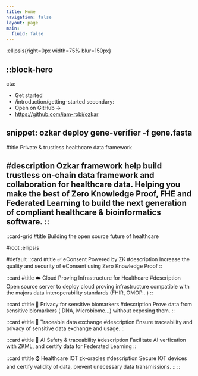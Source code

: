 ```yaml
---
title: Home
navigation: false
layout: page
main:
  fluid: false
---
```


:ellipsis{right=0px width=75% blur=150px}

::block-hero
---
cta:
  - Get started
  - /introduction/getting-started
secondary:
  - Open on GitHub →
  - https://github.com/iam-robi/ozkar

snippet: ozkar deploy gene-verifier -f gene.fasta
---
#title
Private & trustless healthcare data framework

#description
Ozkar framework help build trustless on-chain data framework and collaboration for healthcare data. Helping you make the best of Zero Knowledge Proof, FHE and Federated Learning to build the next generation of compliant healthcare & bioinformatics software.
::
---
::card-grid
#title
Building the open source future of healthcare

#root
:ellipsis

#default
  ::card
  #title
   ✅ eConsent Powered by ZK
  #description
  Increase the quality and security of eConsent using Zero Knowledge Proof
  ::


  ::card
  #title
  ☁️ Cloud Proving Infrastructure for Healthcare
  #description
  Open source server to deploy cloud proving infrastructure compatible with the majors data interoperability standards (FHIR, OMOP...)
  ::

  ::card
  #title
  🧬 Privacy for sensitive biomarkers
  #description
  Prove data from sensitive biomarkers ( DNA, Microbiome...) without exposing them. 
  ::

  ::card
  #title
  🤝 Traceable data exchange
  #description
  Ensure traceability and privacy of sensitive data exchange and usage. 
  ::

  ::card
  #title
  🦾 AI Safety & traceability
  #description
  Facilitate AI verfication with ZKML, and certify data for Federated Learning
  ::

  ::card
  #title
  ⌚️ Healthcare IOT zk-oracles
  #description
  Secure IOT devices and certify validity of data, prevent unecessary data transmissions. 
  ::
::
